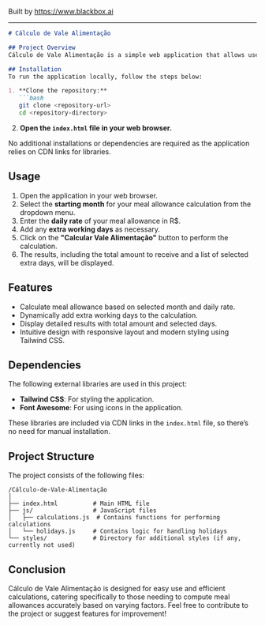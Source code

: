 
Built by https://www.blackbox.ai

---

```markdown
# Cálculo de Vale Alimentação

## Project Overview
Cálculo de Vale Alimentação is a simple web application that allows users to calculate their meal allowance considering holidays and work schedules. The application provides an intuitive interface where users can select their starting month, specify their daily allowance rate, and account for extra working days. It utilizes Tailwind CSS for styling and Font Awesome for icons, creating a visually appealing and user-friendly experience.

## Installation
To run the application locally, follow the steps below:

1. **Clone the repository:**
   ```bash
   git clone <repository-url>
   cd <repository-directory>
   ```

2. **Open the `index.html` file in your web browser.**

No additional installations or dependencies are required as the application relies on CDN links for libraries.

## Usage
1. Open the application in your web browser.
2. Select the **starting month** for your meal allowance calculation from the dropdown menu.
3. Enter the **daily rate** of your meal allowance in R$.
4. Add any **extra working days** as necessary.
5. Click on the **"Calcular Vale Alimentação"** button to perform the calculation.
6. The results, including the total amount to receive and a list of selected extra days, will be displayed.

## Features
- Calculate meal allowance based on selected month and daily rate.
- Dynamically add extra working days to the calculation.
- Display detailed results with total amount and selected days.
- Intuitive design with responsive layout and modern styling using Tailwind CSS.

## Dependencies
The following external libraries are used in this project:

- **Tailwind CSS**: For styling the application.
- **Font Awesome**: For using icons in the application.

These libraries are included via CDN links in the `index.html` file, so there’s no need for manual installation.

## Project Structure
The project consists of the following files:

```
/Cálculo-de-Vale-Alimentação
│
├── index.html          # Main HTML file
├── js/                 # JavaScript files
│   ├── calculations.js  # Contains functions for performing calculations
│   └── holidays.js     # Contains logic for handling holidays
└── styles/             # Directory for additional styles (if any, currently not used)
```

## Conclusion
Cálculo de Vale Alimentação is designed for easy use and efficient calculations, catering specifically to those needing to compute meal allowances accurately based on varying factors. Feel free to contribute to the project or suggest features for improvement!
```